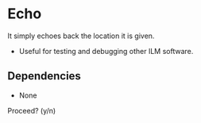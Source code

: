 # Echo

It simply echoes back the location it is given.

- Useful for testing and debugging other ILM software.

## Dependencies

- None

Proceed? (y/n) 